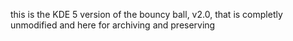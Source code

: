 this is the KDE 5 version of the bouncy ball, v2.0, that is completly unmodified and here for archiving and preserving

